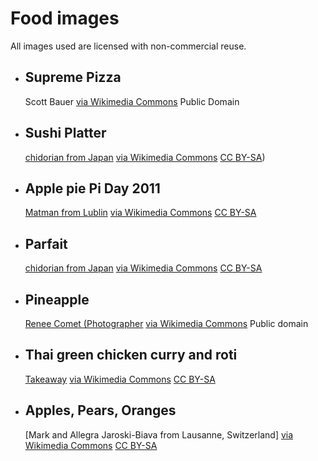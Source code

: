 # Food images
All images used are licensed with non-commercial reuse.

- ## Supreme Pizza
  Scott Bauer
  [via Wikimedia Commons](https://commons.wikimedia.org/wiki/File:Supreme_pizza.jpg)
  Public Domain
- ## Sushi Platter
  [chidorian from Japan](https://www.flickr.com/photos/chidorian/)
  [via Wikimedia Commons](https://commons.wikimedia.org/wiki/File:Sushi_platter.jpg)
  [CC BY-SA](https://creativecommons.org/licenses/by-sa/2.0))
- ## Apple pie Pi Day 2011
  [Matman from Lublin](https://commons.wikimedia.org/wiki/User:Matman_from_Lublin)
  [via Wikimedia Commons](https://commons.wikimedia.org/wiki/File:Apple_pie_Pi_Day_2011.JPG)
  [CC BY-SA](https://creativecommons.org/licenses/by-sa/3.0)
- ## Parfait
  [chidorian from Japan](https://www.flickr.com/photos/chidorian/)
  [via Wikimedia Commons]("https://commons.wikimedia.org/wiki/File:Parfait.jpg")
  [CC BY-SA](https://creativecommons.org/licenses/by-sa/2.0)
- ## Pineapple
  [Renee Comet (Photographer](https://www.cometphoto.com/)
  [via Wikimedia Commons](https://commons.wikimedia.org/wiki/File:Pineapple.jpg)
  Public domain
- ## Thai green chicken curry and roti
  [Takeaway](https://commons.wikimedia.org/wiki/User:Takeaway)
  [via Wikimedia Commons](https://commons.wikimedia.org/wiki/File:Thai_green_chicken_curry_and_roti.jpg) 
  [CC BY-SA](https://creativecommons.org/licenses/by-sa/3.0)
- ## Apples, Pears, Oranges
  [Mark and Allegra Jaroski-Biava from Lausanne, Switzerland]
  [via Wikimedia Commons](https://commons.wikimedia.org/wiki/File:Apples)
  [CC BY-SA](https://creativecommons.org/licenses/by-sa/2.0)
